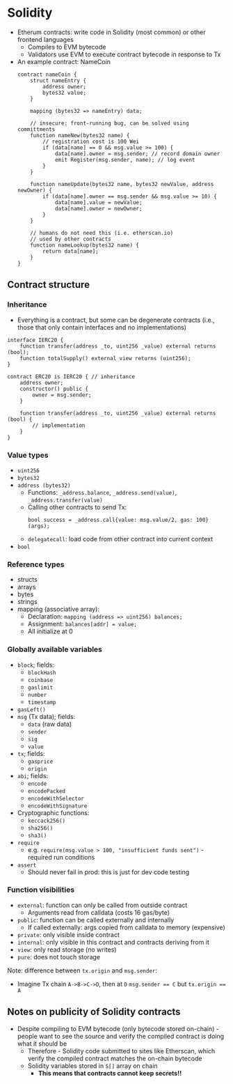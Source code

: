 # Solidity

* Etherum contracts: write code in Solidity (most common) or other frontend languages
    - Compiles to EVM bytecode
    - Validators use EVM to execute contract bytecode in response to Tx
* An example contract: NameCoin
    ```solidity
    contract nameCoin {
        struct nameEntry {
            address owner;
            bytes32 value;
        }

        mapping (bytes32 => nameEntry) data;

        // insecure: front-running bug, can be solved using committments
        function nameNew(bytes32 name) {
            // registration cost is 100 Wei
            if (data[name] == 0 && msg.value >= 100) {
                data[name].owner = msg.sender; // record domain owner
                emit Register(msg.sender, name); // log event
            }
        }

        function nameUpdate(bytes32 name, bytes32 newValue, address newOwner) {
            if (data[name].owner == msg.sender && msg.value >= 10) {
                data[name].value = newValue;
                data[name].owner = newOwner;
            }
        }

        // humans do not need this (i.e. etherscan.io)
        // used by other contracts
        function nameLookup(bytes32 name) {
            return data[name];
        }
    }
    ```

## Contract structure

### Inheritance

* Everything is a contract, but some can be degenerate contracts (i.e., those that only contain interfaces and no implementations)

```solidity
interface IERC20 {
    function transfer(address _to, uint256 _value) external returns (bool);
    function totalSupply() external view returns (uint256);
}

contract ERC20 is IERC20 { // inheritance
    address owner;
    constructor() public {
        owner = msg.sender;
    }

    function transfer(address _to, uint256 _value) external returns (bool) {
        // implementation
    }
}
```

### Value types

* `uint256`
* `bytes32`
* `address (bytes32)`
    - Functions: `_address.balance`, `_address.send(value)`, `_address.transfer(value)`
    - Calling other contracts to send Tx:
        ```solidity
        bool success = _address.call{value: msg.value/2, gas: 100}(args);
        ```
    - `delegatecall`: load code from other contract into current context
* `bool`

### Reference types

* structs
* arrays
* bytes
* strings
* mapping (associative array):
    - Declaration: `mapping (address => uint256) balances;`
    - Assignment: `balances[addr] = value;`
    - All initialize at 0

### Globally available variables

* `block`; fields:
    - `blockHash`
    - `coinbase`
    - `gaslimit`
    - `number`
    - `timestamp`
* `gasLeft()`
* `msg` (Tx data); fields:
    - `data` (raw data)
    - `sender`
    - `sig`
    - `value`
* `tx`; fields:
    - `gasprice`
    - `origin`
* `abi`; fields:
    - `encode`
    - `encodePacked`
    - `encodeWithSelector`
    - `encodeWithSignature`
* Cryptographic functions:
    - `keccack256()`
    - `sha256()`
    - `sha3()`
* `require`
    - e.g. `require(msg.value > 100, "insufficient funds sent")` - required run conditions
* `assert`
    - Should never fail in prod: this is just for dev code testing

### Function visibilities

* `external`: function can only be called from outside contract
    - Arguments read from calldata (costs 16 gas/byte)
* `public`: function can be called externally and internally
    - If called externally: args copied from calldata to memory (expensive)
* `private`: only visible inside contract
* `internal`: only visible in this contract and contracts deriving from it
* `view`: only read storage (no writes)
* `pure`: does not touch storage

Note: difference between `tx.origin` and `msg.sender`:
* Imagine Tx chain `A->B->C->D`, then at `D` `msg.sender == C` but `tx.origin == A`

## Notes on publicity of Solidity contracts

* Despite compiling to EVM bytecode (only bytecode stored on-chain) - people want to see the source and verify the compiled contract is doing what it should be
    - Therefore - Solidity code submitted to sites like Etherscan, which verify the compiled contract matches the on-chain bytecode
    - Solidity variables stored in `S[]` array on chain
        - **This means that contracts cannot keep secrets!!**